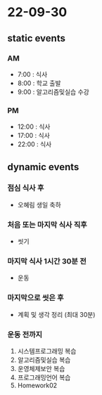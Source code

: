 # 22-09-30

## static events

### AM
- 7:00 : 식사
- 8:00 : 학교 출발
- 9:00 : 알고리즘및실습 수강

### PM
- 12:00 : 식사
- 17:00 : 식사
- 22:00 : 식사

## dynamic events

### 점심 식사 후
- 오혜림 생일 축하

### 처음 또는 마지막 식사 직후
- 씻기

### 마지막 식사 1시간 30분 전
- 운동

### 마지막으로 씻은 후
- 계획 및 생각 정리 (최대 30분)

### 운동 전까지
1. 시스템프로그래밍 복습
2. 알고리즘및실습 복습
3. 운영체제보안 복습
4. 프로그래밍언어 복습
5. Homework02
